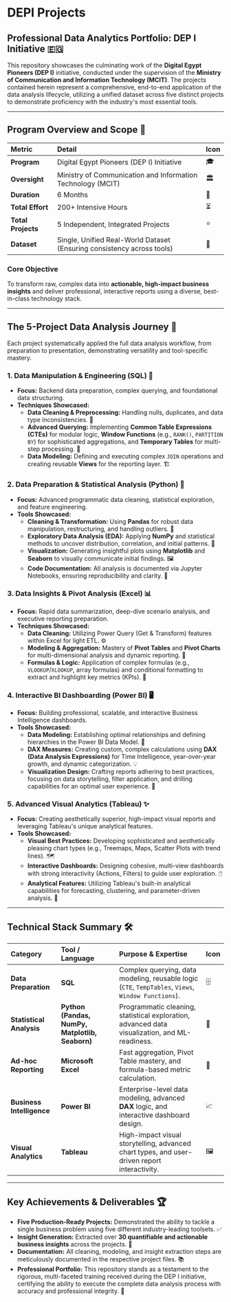 
# DEPI Projects

## Professional Data Analytics Portfolio: DEP I Initiative 🇪🇬

This repository showcases the culminating work of the **Digital Egypt Pioneers (DEP I)** initiative, conducted under the supervision of the **Ministry of Communication and Information Technology (MCIT)**. The projects contained herein represent a comprehensive, end-to-end application of the data analysis lifecycle, utilizing a unified dataset across five distinct projects to demonstrate proficiency with the industry's most essential tools.

---

## Program Overview and Scope 🎯

| Metric | Detail | Icon |
| :--- | :--- | :--- |
| **Program** | Digital Egypt Pioneers (DEP I) Initiative | 🎓 |
| **Oversight** | Ministry of Communication and Information Technology (MCIT) | 🏛️ |
| **Duration** | 6 Months | 📅 |
| **Total Effort** | $\text{200+}$ Intensive Hours | ⏳ |
| **Total Projects** | 5 Independent, Integrated Projects | ⭐ |
| **Dataset** | Single, Unified Real-World Dataset (Ensuring consistency across tools) | 🔗 |

### Core Objective

To transform raw, complex data into **actionable, high-impact business insights** and deliver professional, interactive reports using a diverse, best-in-class technology stack.

---

## The 5-Project Data Analysis Journey 🚀

Each project systematically applied the full data analysis workflow, from preparation to presentation, demonstrating versatility and tool-specific mastery.

### 1. Data Manipulation & Engineering (SQL) 💾
* **Focus:** Backend data preparation, complex querying, and foundational data structuring.
* **Techniques Showcased:**
    * **Data Cleaning & Preprocessing:** Handling nulls, duplicates, and data type inconsistencies. 🧹
    * **Advanced Querying:** Implementing **Common Table Expressions (CTEs)** for modular logic, **Window Functions** (e.g., `RANK()`, `PARTITION BY`) for sophisticated aggregations, and **Temporary Tables** for multi-step processing. 🧠
    * **Data Modeling:** Defining and executing complex `JOIN` operations and creating reusable **Views** for the reporting layer. 🏗️

### 2. Data Preparation & Statistical Analysis (Python) 🐍
* **Focus:** Advanced programmatic data cleaning, statistical exploration, and feature engineering.
* **Tools Showcased:**
    * **Cleaning & Transformation:** Using **Pandas** for robust data manipulation, restructuring, and handling outliers. 🧼
    * **Exploratory Data Analysis (EDA):** Applying **NumPy** and statistical methods to uncover distribution, correlation, and initial patterns. 🔬
    * **Visualization:** Generating insightful plots using **Matplotlib** and **Seaborn** to visually communicate initial findings. 🖼️
    * **Code Documentation:** All analysis is documented via Jupyter Notebooks, ensuring reproducibility and clarity. 📝

### 3. Data Insights & Pivot Analysis (Excel) 📊
* **Focus:** Rapid data summarization, deep-dive scenario analysis, and executive reporting preparation.
* **Techniques Showcased:**
    * **Data Cleaning:** Utilizing Power Query (Get & Transform) features within Excel for light ETL. ⚙️
    * **Modeling & Aggregation:** Mastery of **Pivot Tables** and **Pivot Charts** for multi-dimensional analysis and dynamic reporting. 🔢
    * **Formulas & Logic:** Application of complex formulas (e.g., `VLOOKUP`/`XLOOKUP`, array formulas) and conditional formatting to extract and highlight key metrics (KPIs). 🔑

### 4. Interactive BI Dashboarding (Power BI) 🖥️
* **Focus:** Building professional, scalable, and interactive Business Intelligence dashboards.
* **Tools Showcased:**
    * **Data Modeling:** Establishing optimal relationships and defining hierarchies in the Power BI Data Model. 📐
    * **DAX Measures:** Creating custom, complex calculations using **DAX (Data Analysis Expressions)** for Time Intelligence, year-over-year growth, and dynamic categorization. 💡
    * **Visualization Design:** Crafting reports adhering to best practices, focusing on data storytelling, filter application, and drilling capabilities for an optimal user experience. 🎨

### 5. Advanced Visual Analytics (Tableau) ✨
* **Focus:** Creating aesthetically superior, high-impact visual reports and leveraging Tableau's unique analytical features.
* **Tools Showcased:**
    * **Visual Best Practices:** Developing sophisticated and aesthetically pleasing chart types (e.g., Treemaps, Maps, Scatter Plots with trend lines). 🗺️
    * **Interactive Dashboards:** Designing cohesive, multi-view dashboards with strong interactivity (Actions, Filters) to guide user exploration. 🖱️
    * **Analytical Features:** Utilizing Tableau's built-in analytical capabilities for forecasting, clustering, and parameter-driven analysis. 🔮

---

## Technical Stack Summary 🛠️

| Category | Tool / Language | Purpose & Expertise | Icon |
| :--- | :--- | :--- | :--- |
| **Data Preparation** | **SQL** | Complex querying, data modeling, reusable logic (`CTE`, `TempTables`, `Views`, `Window Functions`). | 🗄️ |
| **Statistical Analysis** | **Python (Pandas, NumPy, Matplotlib, Seaborn)** | Programmatic cleaning, statistical exploration, advanced data visualization, and ML-readiness. | 🧪 |
| **Ad-hoc Reporting** | **Microsoft Excel** | Fast aggregation, Pivot Table mastery, and formula-based metric calculation. | 📑 |
| **Business Intelligence** | **Power BI** | Enterprise-level data modeling, advanced **DAX** logic, and interactive dashboard design. | 📈 |
| **Visual Analytics** | **Tableau** | High-impact visual storytelling, advanced chart types, and user-driven report interactivity. | 🖼️ |

---

## Key Achievements & Deliverables 🏆

* **Five Production-Ready Projects:** Demonstrated the ability to tackle a single business problem using five different industry-leading toolsets. ✅
* **Insight Generation:** Extracted over **30 quantifiable and actionable business insights** across the projects. 🥇
* **Documentation:** All cleaning, modeling, and insight extraction steps are meticulously documented in the respective project files. 📚
* **Professional Portfolio:** This repository stands as a testament to the rigorous, multi-faceted training received during the DEP I initiative, certifying the ability to execute the complete data analysis process with accuracy and professional integrity. 💼
